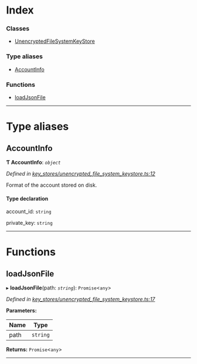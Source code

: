 

# Index

### Classes

* [UnencryptedFileSystemKeyStore](../classes/_key_stores_unencrypted_file_system_keystore_.unencryptedfilesystemkeystore.md)

### Type aliases

* [AccountInfo](_key_stores_unencrypted_file_system_keystore_.md#accountinfo)

### Functions

* [loadJsonFile](_key_stores_unencrypted_file_system_keystore_.md#loadjsonfile)

---

# Type aliases

<a id="accountinfo"></a>

##  AccountInfo

**Ƭ AccountInfo**: *`object`*

*Defined in [key_stores/unencrypted_file_system_keystore.ts:12](https://github.com/nearprotocol/nearlib/blob/70d6520/src.ts/key_stores/unencrypted_file_system_keystore.ts#L12)*

Format of the account stored on disk.

#### Type declaration

 account_id: `string`

 private_key: `string`

___

# Functions

<a id="loadjsonfile"></a>

##  loadJsonFile

▸ **loadJsonFile**(path: *`string`*): `Promise`<`any`>

*Defined in [key_stores/unencrypted_file_system_keystore.ts:17](https://github.com/nearprotocol/nearlib/blob/70d6520/src.ts/key_stores/unencrypted_file_system_keystore.ts#L17)*

**Parameters:**

| Name | Type |
| ------ | ------ |
| path | `string` |

**Returns:** `Promise`<`any`>

___

